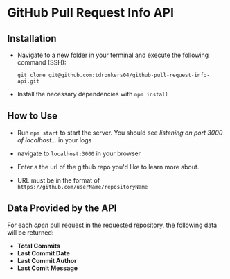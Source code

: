 # GitHub Pull Request Info API

## Installation

- Navigate to a new folder in your terminal and execute the following command (SSH):

  `git clone git@github.com:tdronkers04/github-pull-request-info-api.git`

- Install the necessary dependencies with `npm install`

## How to Use

- Run `npm start` to start the server. You should see *listening on port 3000 of localhost...* in your logs

- navigate to `localhost:3000` in your browser

- Enter a the url of the github repo you'd like to learn more about.

- URL must be in the format of `https://github.com/userName/repositoryName`

## Data Provided by the API

For each *open* pull request in the requested repository, the following data will be returned:

- **Total Commits**
- **Last Commit Date**
- **Last Commit Author**
- **Last Comit Message**